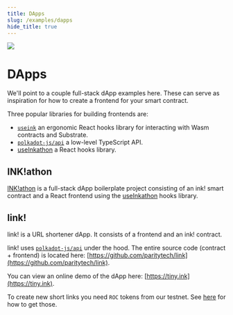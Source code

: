 ```yaml
---
title: DApps
slug: /examples/dapps
hide_title: true
---
```


<img src="/img/title/balloons-2.svg" className="titlePic" />

# DApps

We'll point to a couple full-stack dApp examples here.
These can serve as inspiration for how to create a frontend for your
smart contract.

Three popular libraries for building frontends are:

- [`useink`](/frontend/overview) an ergonomic React hooks library for interacting with Wasm contracts and Substrate.
- [`polkadot-js/api`](https://github.com/polkadot-js/api) a low-level TypeScript API.
- [useInkathon](https://github.com/scio-labs/use-inkathon) a React hooks library.

## INK!athon

[INK!athon](https://inkathon.xyz/) is a full-stack dApp boilerplate project consisting
of an ink! smart contract and a React frontend using the
[useInkathon](https://github.com/scio-labs/use-inkathon) hooks library.

## link!

link! is a URL shortener dApp. It consists of a frontend and an ink! contract.

link! uses [`polkadot-js/api`](https://github.com/polkadot-js/api) under the hood.
The entire source code (contract + frontend) is located here:
[https://github.com/paritytech/link](https://github.com/paritytech/link).

You can view an online demo of the dApp here: [https://tiny.ink](https://tiny.ink).

To create new short links you need `ROC` tokens from our testnet.
See [here](/testnet) for how to get those.
